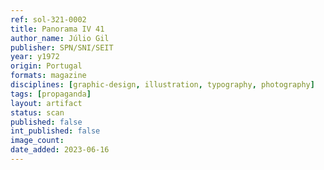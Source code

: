 ```yaml
---
ref: sol-321-0002
title: Panorama IV 41
author_name: Júlio Gil
publisher: SPN/SNI/SEIT
year: y1972
origin: Portugal
formats: magazine
disciplines: [graphic-design, illustration, typography, photography]
tags: [propaganda]
layout: artifact
status: scan
published: false
int_published: false
image_count:
date_added: 2023-06-16
---
```

